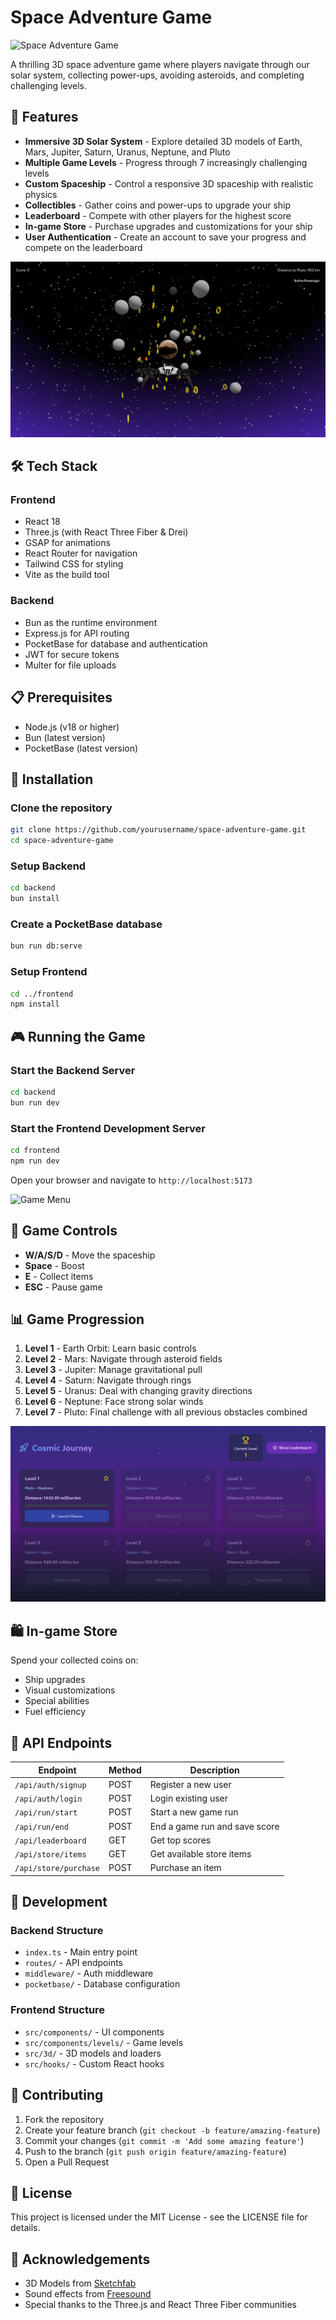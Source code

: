 # Space Adventure Game

![Space Adventure Game](./assets/game-banner.png)

A thrilling 3D space adventure game where players navigate through our solar system, collecting power-ups, avoiding asteroids, and completing challenging levels.

## 🚀 Features

- **Immersive 3D Solar System** - Explore detailed 3D models of Earth, Mars, Jupiter, Saturn, Uranus, Neptune, and Pluto
- **Multiple Game Levels** - Progress through 7 increasingly challenging levels
- **Custom Spaceship** - Control a responsive 3D spaceship with realistic physics
- **Collectibles** - Gather coins and power-ups to upgrade your ship
- **Leaderboard** - Compete with other players for the highest score
- **In-game Store** - Purchase upgrades and customizations for your ship
- **User Authentication** - Create an account to save your progress and compete on the leaderboard

![Gameplay Screenshot](./assets/gameplay.png)

## 🛠️ Tech Stack

### Frontend
- React 18
- Three.js (with React Three Fiber & Drei)
- GSAP for animations
- React Router for navigation
- Tailwind CSS for styling
- Vite as the build tool

### Backend
- Bun as the runtime environment
- Express.js for API routing
- PocketBase for database and authentication
- JWT for secure tokens
- Multer for file uploads

## 📋 Prerequisites

- Node.js (v18 or higher)
- Bun (latest version)
- PocketBase (latest version)

## 🚀 Installation

### Clone the repository
```bash
git clone https://github.com/yourusername/space-adventure-game.git
cd space-adventure-game
```

### Setup Backend
```bash
cd backend
bun install
```

### Create a PocketBase database
```bash
bun run db:serve
```

### Setup Frontend
```bash
cd ../frontend
npm install
```

## 🎮 Running the Game

### Start the Backend Server
```bash
cd backend
bun run dev
```

### Start the Frontend Development Server
```bash
cd frontend
npm run dev
```

Open your browser and navigate to `http://localhost:5173`

![Game Menu](./assets/menu.png)

## 🎯 Game Controls

- **W/A/S/D** - Move the spaceship
- **Space** - Boost
- **E** - Collect items
- **ESC** - Pause game

## 📊 Game Progression

1. **Level 1** - Earth Orbit: Learn basic controls
2. **Level 2** - Mars: Navigate through asteroid fields
3. **Level 3** - Jupiter: Manage gravitational pull
4. **Level 4** - Saturn: Navigate through rings
5. **Level 5** - Uranus: Deal with changing gravity directions
6. **Level 6** - Neptune: Face strong solar winds
7. **Level 7** - Pluto: Final challenge with all previous obstacles combined

![Level Map](./assets/levels.png)

## 🛍️ In-game Store

Spend your collected coins on:
- Ship upgrades
- Visual customizations
- Special abilities
- Fuel efficiency

## 📱 API Endpoints

| Endpoint | Method | Description |
|----------|--------|-------------|
| `/api/auth/signup` | POST | Register a new user |
| `/api/auth/login` | POST | Login existing user |
| `/api/run/start` | POST | Start a new game run |
| `/api/run/end` | POST | End a game run and save score |
| `/api/leaderboard` | GET | Get top scores |
| `/api/store/items` | GET | Get available store items |
| `/api/store/purchase` | POST | Purchase an item |

## 🧪 Development

### Backend Structure
- `index.ts` - Main entry point
- `routes/` - API endpoints
- `middleware/` - Auth middleware
- `pocketbase/` - Database configuration

### Frontend Structure
- `src/components/` - UI components
- `src/components/levels/` - Game levels
- `src/3d/` - 3D models and loaders
- `src/hooks/` - Custom React hooks

## 🤝 Contributing

1. Fork the repository
2. Create your feature branch (`git checkout -b feature/amazing-feature`)
3. Commit your changes (`git commit -m 'Add some amazing feature'`)
4. Push to the branch (`git push origin feature/amazing-feature`)
5. Open a Pull Request

## 📜 License

This project is licensed under the MIT License - see the LICENSE file for details.

## 🙏 Acknowledgements

- 3D Models from [Sketchfab](https://sketchfab.com)
- Sound effects from [Freesound](https://freesound.org)
- Special thanks to the Three.js and React Three Fiber communities
